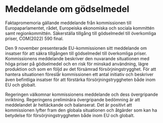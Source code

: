 # Meddelande om gödselmedel

Faktapromemoria gällande meddelande från kommissionen till Europaparlamentet, rådet, Europeiska ekonomiska och sociala kommittén samt regionkommittén. Säkerställa tillgång till gödselmedel till överkomliga priser, COM(2022) 590 final.

Den 9 november presenterade EU-kommissionen sitt meddelande om insatser för att säkra tillgången till gödselmedel till överkomliga priser. Kommissionens meddelande beskriver den nuvarande situationen med höga priser på gödselmedel och en risk för minskad användning, lägre produktion och som en följd av det försämrad försörjningstrygghet. För att hantera situationen föreslår kommissionen ett antal initiativ och beskriver även befintliga insatser för att förstärka försörjningstryggheten både inom EU och globalt.

Regeringen välkomnar kommissionens meddelande och dess övergripande inriktning. Regeringens preliminära övergripande bedömning är att meddelandet är heltäckande och balanserat. Det är positivt att kommissionen lyfter fram den globala situationen och åtgärder som kan ha betydelse för försörjningstryggheten både inom EU och globalt.
